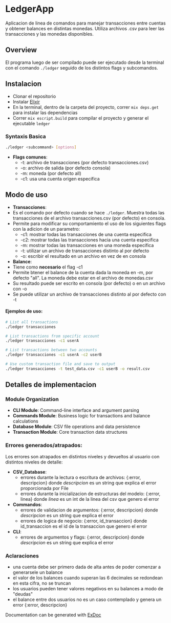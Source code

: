 # LedgerApp

Aplicacion de linea de comandos para manejar transacciones entre cuentas y obtener balances en distintas monedas. Utiliza archivos .csv para leer las transacciones y las monedas disponibles.

## Overview
El programa luego de ser compilado puede ser ejecutado desde la terminal con el comando `./ledger` seguido de los distintos flags y subcomandos.


## Instalacion

- Clonar el repositorio
- Instalar [Elixir](https://elixir-lang.org/install.html)
- En la terminal, dentro de la carpeta del proyecto, correr `mix deps.get` para instalar las dependencias
- Correr `mix escript.build` para compilar el proyecto y generar el ejecutable `ledger`

### Syntaxis Basica
```bash
./ledger <subcommand> [options]
```
- **Flags comunes**:
    - -t: archivo de transacciones (por defecto transacciones.csv)
    - -o: archivo de salida (por defecto consola)
    - -m: moneda (por defecto all)
    - -c1: usa una cuenta origen especifica


## Modo de uso
- **Transacciones**:
- Es el comando por defecto cuando se hace ``` ./ledger ```. Muestra todas las transacciones de el archivo transacciones.csv (por defecto) en consola.
- Permite para modificar su comportamiento el uso de los siguientes flags con la adicion de un parametro:
    - -c1: mostrar todas las transacciones de una cuenta especifica 
    - -c2: mostrar todas las transacciones hacia una cuenta especifica
    - -m: mostrar todas las transacciones en una moneda especifica
    - -t: utilizar un archivo de transacciones distinto al por defecto
    - -o: escribir el resultado en un archivo en vez de en consola
- **Balance**:
- Tiene como **necesario** el flag -c1
- Permite btener el balance de la cuenta dada la moneda en -m, por defecto "all". La moneda debe estar en el archivo de monedas.csv
- Su resultado puede ser escrito en consola (por defecto) o en un archivo con -o
- Se puede utilizar un archivo de transacciones distinto al por defecto con -t
#### Ejemplos de uso:
```bash
# List all transactions
./ledger transacciones

# List transactions from specific account
./ledger transacciones -c1 userA

# List transactions between two accounts
./ledger transacciones -c1 userA -c2 userB

# Use custom transaction file and save to output
./ledger transacciones -t test_data.csv -c1 userB -o result.csv
```

## Detalles de implementacion

### Module Organization
- **CLI Module**: Command-line interface and argument parsing
- **Commands Module**: Business logic for transactions and balance calculations  
- **Database Module**: CSV file operations and data persistence
- **Transaction Module**: Core transaction data structures

### Errores generados/atrapados:
Los errores son atrapados en distintos niveles y devueltos al usuario con distintos niveles de detalle:
- **CSV_Database**: 
    - errores durante la lectura o escritura de archivos: {:error, descripcion} donde *descripcion* es un string que explica el error proporcionada por File 
    - errores durante la inicializacion de estructuras del modelo: {:error, linea} donde *linea* es un int de la linea del csv que genero el error
- **Commandos**:
    - errores de validacion de argumentos: {:error, descripcion} donde *descripcion* es un string que explica el error
    - errores de logica de negocio: {:error, id_transaccion} donde id_transaccion es el id de la transaccion que genero el error
- **CLI**:
    - errores de argumentos y flags: {:error, descripcion} donde *descripcion* es un string que explica el error 

### Aclaraciones
- una cuenta debe ser primero dada de alta antes de poder comenzar a generarsele un balance
- el valor de los balances cuando superan las 6 decimales se redondean en esta cifra, no se truncan
- los usuarios pueden tener valores negativos en su balances a modo de "deudas"
- el balance entre dos usuarios no es un caso contemplado y genera un error {:error, descripcion}

Documentation can be generated with [ExDoc](https://github.com/elixir-lang/ex_doc)

